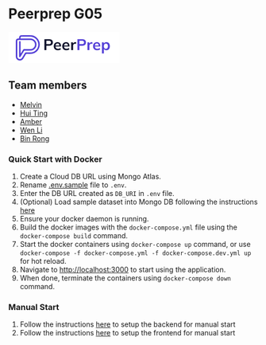 # Peerprep G05

![Peerprep logo](frontend/public/static/peerprep_logo_white.png)

## Team members
- [Melvin](https://github.com/gweemelvin)
- [Hui Ting](https://github.com/huiting-ht)
- [Amber](https://github.com/amber-le)
- [Wen Li](https://github.com/zzlilyzz)
- [Bin Rong](https://github.com/yeebinrong)

### Quick Start with Docker
1. Create a Cloud DB URL using Mongo Atlas.
2. Rename [.env.sample](./.env.sample) file to `.env`.
3. Enter the DB URL created as `DB_URI` in `.env` file.
4. (Optional) Load sample dataset into Mongo DB following the instructions [here](./backend/README.md)
5. Ensure your docker daemon is running.
6. Build the docker images with the `docker-compose.yml` file using the `docker-compose build` command.
7. Start the docker containers using `docker-compose up` command, or use `docker-compose -f docker-compose.yml -f docker-compose.dev.yml up` for hot reload.
8. Navigate to [http://localhost:3000](http://localhost:3000) to start using the application.
9. When done, terminate the containers using `docker-compose down` command.

### Manual Start
1. Follow the instructions [here](./backend/README.md) to setup the backend for manual start
2. Follow the instructions [here](./frontend/README.md) to setup the frontend for manual start
